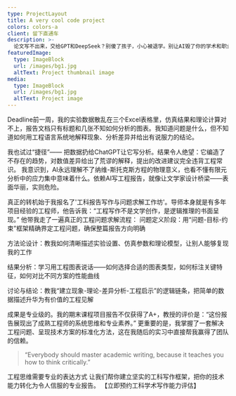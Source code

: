 ```yaml
---
type: ProjectLayout
title: A very cool code project
colors: colors-a
client: 留下直通车
description: >-
  论文写不出来，交给GPT和DeepSeek？别傻了孩子，小心被退学。别让AI毁了你的学术和职业生涯
featuredImage:
  type: ImageBlock
  url: /images/bg1.jpg
  altText: Project thumbnail image
media:
  type: ImageBlock
  url: /images/bg1.jpg
  altText: Project image
---
```


Deadline前一周，我的实验数据散乱在三个Excel表格里，仿真结果和理论计算对不上，报告文档只有标题和几张不知如何分析的图表。我知道问题是什么，但不知道如何用工程语言系统地解释现象、分析差异并给出有说服力的结论。

我也试过“捷径”—— 把数据扔给ChatGPT让它写分析。结果令人绝望：它编造了不存在的趋势，对数值差异给出了荒谬的解释，提出的改进建议完全违背工程常识。 我意识到，AI永远理解不了纳维-斯托克斯方程的物理意义，也看不懂有限元分析中的应力集中意味着什么。依赖AI写工程报告，就像让文学家设计桥梁——表面华丽，实则危险。

真正的转机始于我报名了'工科报告写作与问题求解工作坊'。导师本身就是有多年项目经验的工程师，他告诉我：“工程写作不是文学创作，是逻辑推理的书面呈现。” 他带我走了一遍真正的工程问题求解流程：
问题定义阶段：用“问题-目标-约束”框架精确界定工程问题，确保整篇报告方向明确

方法论设计：教我如何清晰描述实验设置、仿真参数和理论模型，让别人能够复现我的工作

结果分析：学习用工程图表说话——如何选择合适的图表类型，如何标注关键特征，如何对比不同方案的性能曲线

讨论与结论：教我“建立现象-理论-差异分析-工程启示”的逻辑链条，把简单的数据描述升华为有价值的工程见解

成果是专业级的。我的期末课程项目报告不仅获得了A+，教授的评价是：“这份报告展现出了成熟工程师的系统思维和专业素养。” 更重要的是，我掌握了一套解决工程问题、呈现技术方案的标准化方法，这在我随后的实习中直接帮我赢得了团队的信赖。

> “Everybody should master academic writing, because it teaches you how to think critically.”

工程思维需要专业的表达方式
让我们帮你建立坚实的工科写作框架，把你的技术能力转化为令人信服的专业报告。
【立即预约工科学术写作能力评估】

